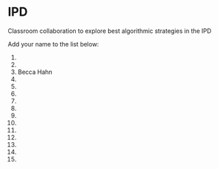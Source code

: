 # IPD
Classroom collaboration to explore best algorithmic strategies in the IPD

Add your name to the list below:

1. 
2. 
3. Becca Hahn
4.
5.
6.
7.
8.
9.
10.
11.
12.
13.
14.
15.
